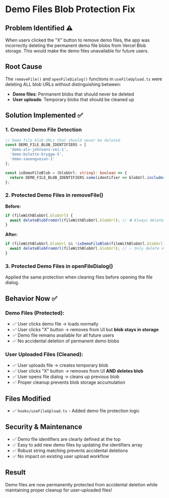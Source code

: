 # Demo Files Blob Protection Fix

## Problem Identified ⚠️
When users clicked the "X" button to remove demo files, the app was incorrectly deleting the permanent demo file blobs from Vercel Blob storage. This would make the demo files unavailable for future users.

## Root Cause
The `removeFile()` and `openFileDialog()` functions in `useFileUpload.ts` were deleting ALL blob URLs without distinguishing between:
- **Demo files**: Permanent blobs that should never be deleted
- **User uploads**: Temporary blobs that should be cleaned up

## Solution Implemented ✅

### 1. Created Demo File Detection
```typescript
// Demo file blob URLs that should never be deleted
const DEMO_FILE_BLOB_IDENTIFIERS = [
  'demo-alv-johnsens-vei-1',
  'demo-bolette-brygge-5', 
  'demo-sanengveien-1'
];

const isDemoFileBlob = (blobUrl: string): boolean => {
  return DEMO_FILE_BLOB_IDENTIFIERS.some(identifier => blobUrl.includes(identifier));
};
```

### 2. Protected Demo Files in removeFile()
**Before:**
```typescript
if (fileWithBlobUrl.blobUrl) {
  await deleteBlobFromUrl(fileWithBlobUrl.blobUrl); // ❌ Always deleted
}
```

**After:**
```typescript
if (fileWithBlobUrl.blobUrl && !isDemoFileBlob(fileWithBlobUrl.blobUrl)) {
  await deleteBlobFromUrl(fileWithBlobUrl.blobUrl); // ✅ Only delete non-demo files
}
```

### 3. Protected Demo Files in openFileDialog()
Applied the same protection when clearing files before opening the file dialog.

## Behavior Now ✅

### Demo Files (Protected):
- ✅ User clicks demo file → loads normally
- ✅ User clicks "X" button → removes from UI but **blob stays in storage**
- ✅ Demo file remains available for all future users
- ✅ No accidental deletion of permanent demo blobs

### User Uploaded Files (Cleaned):
- ✅ User uploads file → creates temporary blob
- ✅ User clicks "X" button → removes from UI **AND deletes blob**
- ✅ User opens file dialog → cleans up previous blob
- ✅ Proper cleanup prevents blob storage accumulation

## Files Modified
- ✅ `hooks/useFileUpload.ts` - Added demo file protection logic

## Security & Maintenance
- ✅ Demo file identifiers are clearly defined at the top
- ✅ Easy to add new demo files by updating the identifiers array
- ✅ Robust string matching prevents accidental deletions
- ✅ No impact on existing user upload workflow

## Result
Demo files are now permanently protected from accidental deletion while maintaining proper cleanup for user-uploaded files!
